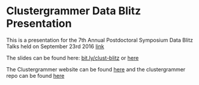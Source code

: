 # Clustergrammer Data Blitz Presentation

This is a presentation for the 7th Annual Postdoctoral Symposium Data Blitz Talks held on September 23rd 2016 [link](http://events.mountsinaihealth.org/event/7th_annual_postdoc_symposium)

The slides can be found here: [bit.ly/clust-blitz](https://bit.ly/clust-blitz) or [here](https://maayanlab.github.io/clustergrammer-blitz/)

The Clustergrammer website can be found [here](http://amp.pharm.mssm.edu/clustergrammer/) and the clustergrammer repo can be found [here](https://github.com/MaayanLab/clustergrammer)
